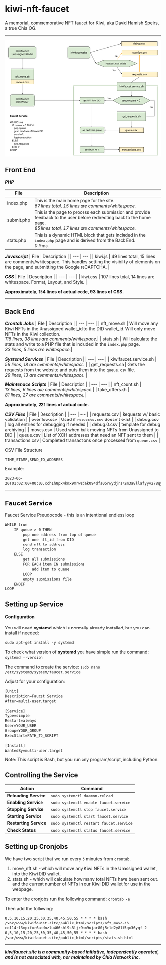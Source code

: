 # kiwi-nft-faucet
A memorial, commemorative NFT faucet for Kiwi, aka David Hamish Speirs, a true Chia OG.

---

![Kiwi Faucet Design](public_html/assets/KiwiFaucetWorkflow.png)

## Front End

___PHP___

| File | Description |
| --- | --- |
| index.php | This is the main home page for the site. <br>_67 lines total, 15 lines are comments/whitespace._|
| submit.php |  This is the page to process each submission and provide feedback to the user before redirecting back to the home page. <br>_85 lines total, 17 lines are comments/whitespace._|
|stats.php | This is a dynamic HTML block that gets included in the `index.php` page and is derived from the Back End. <br>_0 lines._|

___Javascript___
| File | Description |
| --- | --- |
| kiwi.js | 49 lines total, 15 lines are comments/whitespace. This handles setting the visibility of elements on the page, and submitting the Google reCAPTCHA. |

___CSS___
| File | Description |
| --- | --- |
| kiwi.css | 107 lines total, 14 lines are whitespace. Format, Layout, and Style. |

__Approximately, 154 lines of actual code, 93 lines of CSS.__

---

## Back End

___Crontab Jobs___
| File | Description |
| --- | --- |
| nft_move.sh | Will move any Kiwi NFTs in the Unassigned wallet_id to the DID wallet_id. Will only move NFTs in the Kiwi collection. <br>_116 lines, 38 lines are comments/whitespace._|
| stats.sh | Will calculate the stats and write to a PHP file that is included in the `index.php` page. <br>_33 lines, 5 lines are whitespace._|

___Systemd Services___
| File | Description |
| --- | --- |
| kiwifaucet.service.sh | <br>_56 lines, 18 are comments/whitespace._ |
| get_requests.sh | Gets the requests from the website and puts them into the `queue.csv` file. <br>_29 lines, 13 are comments/whitespace._ |

___Maintenace Scripts___
| File | Description |
| --- | --- |
| nft_count.sh | <br>_13 lines, 6 lines are comments/whitespace._|
| take_offers.sh | <br>_81 lines, 27 are comments/whitespace._|

__Approximately, 221 lines of actual code.__

___CSV Files___
| File | Description |
| --- | --- |
| requests.csv | Requests w/ basic validation |
| overflow.csv | Used if `requests.csv` doesn't exist |
| debug.csv | log all entries for debugging if needed |
| debug.0.csv | template for debug archiving |
| moves.csv | Used when bulk moving NFTs from Unassigned to DID |
| queue.csv | List of XCH addresses that need an NFT sent to them |
| transactions.csv | Completed transactions once processed from `queue.csv` |

CSV File Structure

	TIME_STAMP,SEND_TO_ADDRESS

Example:

	2023-06-20T01:02:00+00:00,xch1h8px4kmx9mrwsdak094dfs05rwydjrs42m3a8llafyyv278qymxsyzams8

---

## Faucet Service

Faucet Service Pseudocode - this is an intentional endless loop

	WHILE true
		IF queue > 0 THEN
			pop one address from top of queue
			get one nft_id from DID
			send nft to address
			log transaction
		ELSE
			get all submissions
			FOR EACH item IN submissions
				add item to queue
			LOOP
			empty submissions file
		ENDIF
	LOOP

## Setting up Service

#### Configuration

You will need __systemd__ which is normally already installed, but you can install if needed:
```
sudo apt-get install -y systemd
```
To check what version of __systemd__ you have simple run the command:
`systemd --version`

The command to create the service:
`sudo nano /etc/systemd/system/faucet.service`

Adjust for your configuration:
```
[Unit]
Description=Faucet Service
After=multi-user.target

[Service]
Type=simple
Restart=always
User=YOUR_USER
Group=YOUR_GROUP
ExecStart=PATH_TO_SCRIPT

[Install]
WantedBy=multi-user.target
```
Note: This script is Bash, but you run any program/script, including Python.

## Controlling the Service

| Action | Command |
| --- | --- |
| __Reloading Service__ | `sudo systemctl daemon-reload` |
| __Enabling Service__ | `sudo systemctl enable faucet.service` |
| __Stopping Service__ | `sudo systemctl stop faucet.service` |
| __Starting Service__ | `sudo systemctl start faucet.service` |
| __Restarting Service__ | `sudo systemctl restart faucet.service` |
| __Check Status__ | `sudo systemctl status faucet.service` |

## Setting up Cronjobs

We have two script that we run every 5 minutes from `crontab`. 
1. move_nft.sh - which will move any Kiwi NFTs in the Unassigned wallet, into the Kiwi DID wallet.
2. stats.sh - which will calculate how many total NFTs have been sent out, and the current number of NFTs in our Kiwi DID wallet for use in the webpage.

To enter the cronjobs run the following command:
`crontab -e`

Then add the following:
```
0,5,10,15,20,25,30,35,40,45,50,55 * * * * bash /var/www/kiwifaucet.site/public_html/scripts/nft_move.sh col14rl3mpxfxr6acdnzlu466shl9s8ljr9cm9ujar80j5rld2y8lf5qx36yqf 2
0,5,10,15,20,25,30,35,40,45,50,55 * * * * bash /var/www/kiwifaucet.site/public_html/scripts/stats.sh html
```

---

___kiwifaucet.site is a community-based initiative, independently operated, and is not associated with, nor maintained by Chia Network Inc.___
